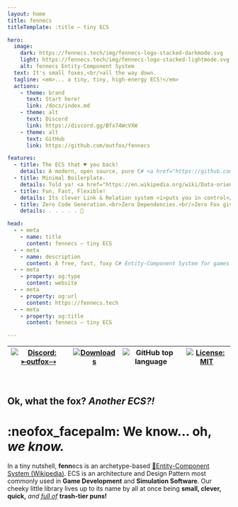 ```yaml
---
layout: home
title: fennecs
titleTemplate: :title — tiny ECS

hero:
  image: 
    dark: https://fennecs.tech/img/fennecs-logo-stacked-darkmode.svg
    light: https://fennecs.tech/img/fennecs-logo-stacked-lightmode.svg
    alt: fennecs Entity-Component System
  text: It's small foxes,<br/>all the way down.
  tagline: <em>... a tiny, tiny, high-energy ECS!</em>
  actions:
    - theme: brand
      text: Start here!
      link: /docs/index.md
    - theme: alt
      text: Discord
      link: https://discord.gg/Bfx74WcVXW
    - theme: alt
      text: GitHub
      link: https://github.com/outfox/fennecs

features:
  - title: The ECS that ♥️ you back!
    details: A modern, open source, pure C# <a href="https://github.com/SanderMertens/ecs-faq" target="_blank">🔗Entity-Component System</a> for amazing games and simulations!
  - title: Minimal Boilerplate.
    details: Told ya! <a href="https://en.wikipedia.org/wiki/Data-oriented_design" target="_blank">🔗Data-Oriented Design</a> can be slick and simple after all! <br/><i>Make choices, not compromises!</i>
  - title: Fun, Fast, Flexible!
    details: Its clever Link & Relation system <i>puts you in control</i> of how your Entities and Objects relate. 
  - title: Zero Code Generation.<br>Zero Dependencies.<br/>Zero Fox given.
    details: . . . . . 💢

head:
  - - meta
    - name: title
      content: fennecs — tiny ECS
  - - meta
    - name: description
      content: A free, fast, foxy C# Entity-Component System for games and simulations!
  - - meta
    - property: og:type
      content: website
  - - meta
    - property: og:url
      content: https://fennecs.tech
  - - meta
    - property: og:title
      content: fennecs — tiny ECS

---
```


| [![Discord: ⤜outfox⤏](https://img.shields.io/badge/Discord-_%E2%A4%9Coutfox%E2%A4%8F-284AAF?style=for-the-badge&logo=discord&logoColor=f5f5f5)](https://discord.gg/Bfx74WcVXW) | [![Downloads](https://img.shields.io/nuget/dt/fennecs?style=for-the-badge&color=284AAF&logo=nuget&logoColor=f5f5f5)](https://www.nuget.org/packages/fennecs/) | ![GitHub top language](https://img.shields.io/badge/C%23-100%25_-284AAF?style=for-the-badge&logo=dotnet&logoColor=f5f5f5) | [![License: MIT](https://img.shields.io/github/license/outfox/fennecs?style=for-the-badge&color=284AAF)](https://github.com/outfox/fennECS?tab=MIT-1-ov-file#readme) |
|-----|-----|-----|-----|

<br/>

## Ok, what the fox? *Another ECS?!*
# :neofox_facepalm: We know... oh, _we know._    

In a tiny nutshell, **fenn**ecs is an archetype-based [🔗Entity-Component System (Wikipedia)](https://en.wikipedia.org/wiki/Entity_component_system). ECS is an architecture and Design Pattern most commonly used in **Game Development** and **Simulation Software**. Our cheeky little library lives up to its name by all at once being **small, clever, quick,** *and <u>full of</u>* **trash-tier puns!**
